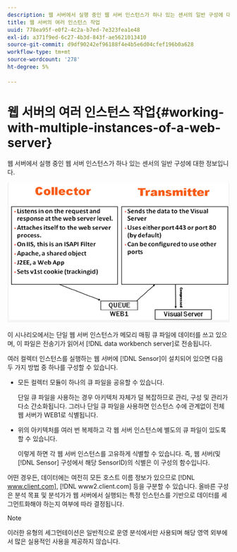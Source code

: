 ```yaml
---
description: 웹 서버에서 실행 중인 웹 서버 인스턴스가 하나 있는 센서의 일반 구성에 대한 정보입니다.
title: 웹 서버의 여러 인스턴스 작업
uuid: 778ea95f-e0f2-4c2a-b7ed-7e323fea1e48
exl-id: a371f9ed-6c27-4b3d-843f-ae5621013410
source-git-commit: d9df90242ef96188f4e4b5e6d04cfef196b0a628
workflow-type: tm+mt
source-wordcount: '278'
ht-degree: 5%

---
```


# 웹 서버의 여러 인스턴스 작업{#working-with-multiple-instances-of-a-web-server}

웹 서버에서 실행 중인 웹 서버 인스턴스가 하나 있는 센서의 일반 구성에 대한 정보입니다.

![](assets/web_inst.png)

이 시나리오에서는 단일 웹 서버 인스턴스가 메모리 매핑 큐 파일에 데이터를 쓰고 있으며, 이 파일은 전송기가 읽어서 [!DNL data workbench server]로 전송됩니다.

여러 컬렉터 인스턴스를 실행하는 웹 서버에 [!DNL Sensor]이 설치되어 있으면 다음 두 가지 방법 중 하나를 구성할 수 있습니다.

* 모든 컬렉터 모듈이 하나의 큐 파일을 공유할 수 있습니다.

   단일 큐 파일을 사용하는 경우 아키텍처 자체가 덜 복잡하므로 관리, 구성 및 관리가 다소 간소화됩니다. 그러나 단일 큐 파일을 사용하면 인스턴스 수에 관계없이 전체 웹 서버가 WEB1로 식별됩니다.

* 위의 아키텍처를 여러 번 복제하고 각 웹 서버 인스턴스에 별도의 큐 파일이 있도록 할 수 있습니다.

   이렇게 하면 각 웹 서버 인스턴스를 고유하게 식별할 수 있습니다. 즉, 웹 서버(및 [!DNL Sensor] 구성에서 해당 SensorID)의 식별은 이 구성의 함수입니다.

어떤 경우든, 데이터에는 여전히 모든 호스트 이름 정보가 있으므로 [!DNL www.client.com], [!DNL www2.client.com] 등을 구분할 수 있습니다. 올바른 구성은 분석 목표 및 분석가가 웹 서버에서 실행되는 특정 인스턴스를 기반으로 데이터를 세그먼트화해야 하는지 여부에 따라 결정됩니다.

>[!NOTE]
>
>이러한 유형의 세그먼테이션은 일반적으로 운영 분석에서만 사용되며 해당 영역 외부에서 많은 실용적인 사용을 제공하지 않습니다.
